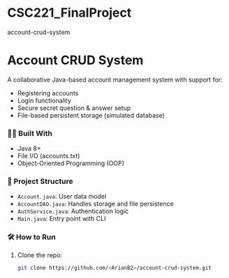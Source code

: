 # CSC221_FinalProject
account-crud-system

# Account CRUD System

A collaborative Java-based account management system with support for:
- Registering accounts
- Login functionality
- Secure secret question & answer setup
- File-based persistent storage (simulated database)

### 👨‍💻 Built With
- Java 8+
- File I/O (accounts.txt)
- Object-Oriented Programming (OOP)

### 📁 Project Structure
- `Account.java`: User data model
- `AccountDAO.java`: Handles storage and file persistence
- `AuthService.java`: Authentication logic
- `Main.java`: Entry point with CLI

### 🛠️ How to Run
1. Clone the repo:
   ```bash
   git clone https://github.com/<ArianB2>/account-crud-system.git
